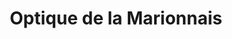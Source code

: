 ---
title: "Optique de la Marionnais"
url: /chartres-de-bretagne/optique-de-la-marionnais/
shop: opticien
---